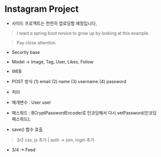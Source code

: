 # Instagram Project

 - 사이드 프로젝트는 천천히 업로딩할 예정입니다,



>I want a spring boot novice to grow up by looking at this example.

>Pay close attention.


- Security base


- Model  -> Image, Tag, User, Likes, Follow


- WEB 
 - POST 방식 (1) email (2) name (3) username (4) password
 
 
 - 처리
  - 매개변수 : User user
  - 패스워드 : BCryptPasswordEncoder로 인코딩해서 다시 setPassword(인코딩패스워드);
  - save() 함수 호출

> 3/2 css, js 추가   | auth -> join, login 추가
 - 3/4 -> Feed 
